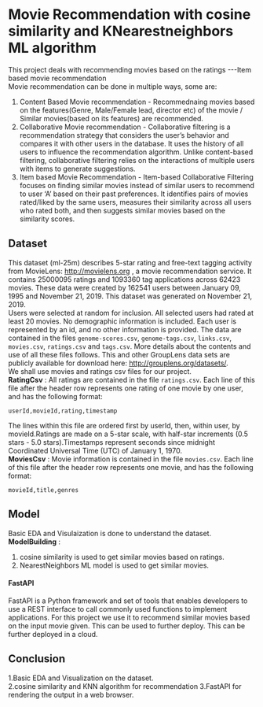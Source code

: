 # Movie Recommendation with cosine similarity and KNearestneighbors ML algorithm 
This project deals with recommending movies based on the ratings ---Item based movie recommendation <br> 
Movie recommendation can be done in multiple ways, some are: <br>
1. Content Based Movie recommendation - Recommednaing movies based on the features(Genre, Male/Female lead, director etc) of the movie / Similar movies(based on its features) are recommended.
2. Collaborative Movie recommendation - Collaborative filtering is a recommendation strategy that considers the user’s behavior and compares it with other users in the database. It uses the history of all users to influence the recommendation algorithm. Unlike content-based filtering, collaborative filtering relies on the interactions of multiple users with items to generate suggestions.
3. Item based Movie Recommendation - Item-based Collaborative Filtering focuses on finding similar movies instead of similar users to recommend to user ‘A’ based on their past preferences. It identifies pairs of movies rated/liked by the same users, measures their similarity across all users who rated both, and then suggests similar movies based on the similarity scores.
## Dataset  
This dataset (ml-25m) describes 5-star rating and free-text tagging activity from MovieLens: <http://movielens.org> , a movie recommendation service. It contains 25000095 ratings and 1093360 tag applications across 62423 movies. These data were created by 162541 users between January 09, 1995 and November 21, 2019. This dataset was generated on November 21, 2019. <br>
Users were selected at random for inclusion. All selected users had rated at least 20 movies. No demographic information is included. Each user is represented by an id, and no other information is provided.
The data are contained in the files `genome-scores.csv`, `genome-tags.csv`, `links.csv`, `movies.csv`, `ratings.csv` and `tags.csv`. More details about the contents and use of all these files follows.
This and other GroupLens data sets are publicly available for download here: <http://grouplens.org/datasets/>. <br>
We shall use movies and ratings csv files for our project. <br>
__RatingCsv__ : All ratings are contained in the file `ratings.csv`. Each line of this file after the header row represents one rating of one movie by one user, and has the following format:

    userId,movieId,rating,timestamp

The lines within this file are ordered first by userId, then, within user, by movieId.Ratings are made on a 5-star scale, with half-star increments (0.5 stars - 5.0 stars).Timestamps represent seconds since midnight Coordinated Universal Time (UTC) of January 1, 1970. <br>
__MoviesCsv__ : Movie information is contained in the file `movies.csv`. Each line of this file after the header row represents one movie, and has the following format:

    movieId,title,genres
## Model
Basic EDA and Visulaization is done to understand the dataset. <br>
__ModelBuilding__ : 
1. cosine similarity is used to get similar movies based on ratings.
2. NearestNeighbors ML model is used to get similar movies.

#### FastAPI
FastAPI is a Python framework and set of tools that enables developers to use a REST interface to call commonly used functions to implement applications. For this project we use it to recommend similar movies based on the input movie given. This can be used to further deploy. This can be further deployed in a cloud.

## Conclusion
1.Basic EDA and Visualization on the dataset. <br> 
2.cosine similarity and KNN algorithm for recommendation
3.FastAPI for rendering the output in a web browser.

